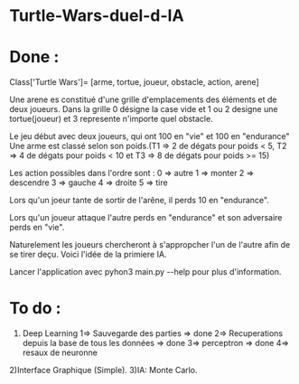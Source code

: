 # Turtle-Wars-duel-d-IA

# Done :

Class['Turtle Wars']= [arme, tortue, joueur, obstacle, action, arene]

Une arene es constitué d'une grille d'emplacements des éléments et de deux joueurs. Dans la grille 0 désigne la case vide et 1 ou  2 designe une tortue(joueur) et  3 represente n'importe quel obstacle.

Le jeu début avec deux joueurs, qui ont 100 en "vie" et 100 en "endurance"
Une arme est classé selon son poids.(T1 => 2 de dégats pour poids < 5, T2 => 4 de dégats pour poids < 10 et T3 => 8 de dégats pour poids >= 15)

Les action possibles dans l'ordre sont :
  0 => autre
  1 => monter
  2 => descendre
  3 => gauche
  4 => droite
  5 => tire

Lors qu'un joeur tante de sortir de l'arêne, il perds 10 en "endurance".

Lors qu'un joueur attaque l'autre perds en "endurance" et son adversaire perds en "vie".

Naturelement les joueurs chercheront à s'appropcher l'un de l'autre afin de se tirer deçu. Voici l'idée de la primiere IA. 

Lancer l'application avec pyhon3 main.py --help pour plus d'information.

# To do :
1)  Deep Learning
  1=> Sauvegarde des parties => done
  2=> Recuperations depuis la base de tous les données => done
  3=> perceptron => done
  4=> resaux de neuronne
  
2)Interface Graphique (Simple).
3)IA: Monte Carlo.
